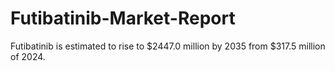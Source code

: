 # Futibatinib-Market-Report
Futibatinib is estimated to rise to $2447.0 million by 2035 from $317.5 million of 2024.
